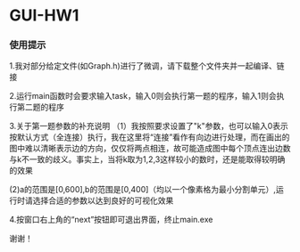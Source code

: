 # GUI-HW1
### 使用提示
1.我对部分给定文件(如Graph.h)进行了微调，请下载整个文件夹并一起编译、链接

2.运行main函数时会要求输入task，输入0则会执行第一题的程序，输入1则会执行第二题的程序

3.关于第一题参数的补充说明
（1）我按照要求设置了"k"参数，也可以输入0表示按默认方式（全连接）执行，我在这里将“连接”看作有向边进行处理，而在画出的图中难以清晰表示边的方向，仅仅将两点相连，故可能造成图中每个顶点连出边数与k不一致的歧义。事实上，当将k取为1,2,3这样较小的数时，还是能取得较明确的效果
 
 (2)a的范围是[0,600],b的范围是[0,400]（均以一个像素格为最小分割单元）,运行时请选择合适的参数以达到良好的可视化效果

4.按窗口右上角的“next”按钮即可退出界面，终止main.exe

谢谢！
